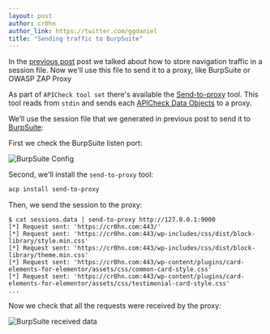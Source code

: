 ```yaml
---
layout: post
author: cr0hn
author_link: https://twitter.com/ggdaniel
title: "Sending traffic to BurpSuite"
---
```


In the [previous post](https://bbva.github.io/apicheck/2020/05/08/save-navigation-sessions.html) post we talked about how to store navigation traffic in a session file. Now we'll use this file to send it to a proxy, like BurpSuite or OWASP ZAP Proxy
<!--more-->

As part of `APICheck tool set` there's available the [Send-to-proxy](https://bbva.github.io/apicheck/tools/apicheck/send-to-proxy) tool. This tool reads from `stdin` and sends each [APICheck Data Objects](https://bbva.github.io/apicheck/docs/building-new-tools#apicheck-data-format) to a proxy.

We’ll use the session file that we generated in previous post to send it to [BurpSuite](https://portswigger.net):

First we check the BurpSuite listen port:

![BurpSuite Config](https://i.ibb.co/SKyMcLk/burpsuite-listen-addr.png)

Second, we'll install the `send-to-proxy` tool:

```bash
acp install send-to-proxy
```

Then, we send the session to the proxy:

```console
$ cat sessions.data | send-to-proxy http://127.0.0.1:9000
[*] Request sent: 'https://cr0hn.com:443/'
[*] Request sent: 'https://cr0hn.com:443/wp-includes/css/dist/block-library/style.min.css'
[*] Request sent: 'https://cr0hn.com:443/wp-includes/css/dist/block-library/theme.min.css'
[*] Request sent: 'https://cr0hn.com:443/wp-content/plugins/card-elements-for-elementor/assets/css/common-card-style.css'
[*] Request sent: 'https://cr0hn.com:443/wp-content/plugins/card-elements-for-elementor/assets/css/testimonial-card-style.css'
...
``` 

Now we check that all the requests were received by the proxy:

![BurpSuite received data](https://i.ibb.co/vzXLpk7/burpsuite-send-to-proxy.png)

